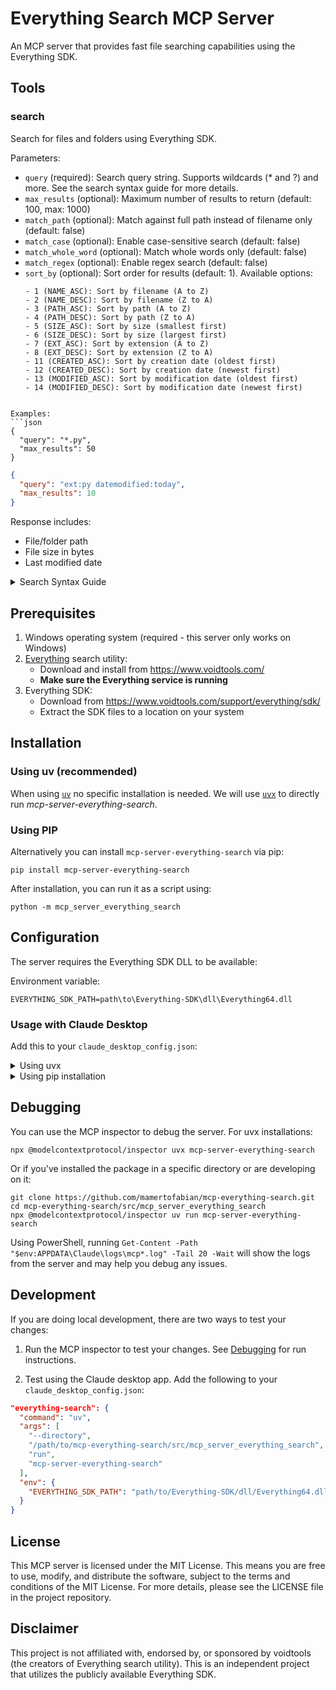 # Everything Search MCP Server

An MCP server that provides fast file searching capabilities using the Everything SDK.

## Tools

### search

Search for files and folders using Everything SDK.

Parameters:
- `query` (required): Search query string. Supports wildcards (* and ?) and more. See the search syntax guide for more details.
- `max_results` (optional): Maximum number of results to return (default: 100, max: 1000)
- `match_path` (optional): Match against full path instead of filename only (default: false)
- `match_case` (optional): Enable case-sensitive search (default: false)
- `match_whole_word` (optional): Match whole words only (default: false)
- `match_regex` (optional): Enable regex search (default: false)
- `sort_by` (optional): Sort order for results (default: 1). Available options:
  ```
  - 1 (NAME_ASC): Sort by filename (A to Z)
  - 2 (NAME_DESC): Sort by filename (Z to A)
  - 3 (PATH_ASC): Sort by path (A to Z)
  - 4 (PATH_DESC): Sort by path (Z to A)
  - 5 (SIZE_ASC): Sort by size (smallest first)
  - 6 (SIZE_DESC): Sort by size (largest first)
  - 7 (EXT_ASC): Sort by extension (A to Z)
  - 8 (EXT_DESC): Sort by extension (Z to A)
  - 11 (CREATED_ASC): Sort by creation date (oldest first)
  - 12 (CREATED_DESC): Sort by creation date (newest first)
  - 13 (MODIFIED_ASC): Sort by modification date (oldest first)
  - 14 (MODIFIED_DESC): Sort by modification date (newest first)
```

Examples:
```json
{
  "query": "*.py",
  "max_results": 50
}
```

```json
{
  "query": "ext:py datemodified:today",
  "max_results": 10
}
```

Response includes:
- File/folder path
- File size in bytes
- Last modified date

<details>
<summary>Search Syntax Guide</summary>

### Basic Operators
- `space`: AND operator
- `|`: OR operator
- `!`: NOT operator
- `< >`: Grouping
- `" "`: Search for an exact phrase

### Wildcards
- `*`: Matches zero or more characters
- `?`: Matches exactly one character

Note: Wildcards match the whole filename by default. Disable Match whole filename to match wildcards anywhere.

### Functions

#### Size and Count
- `size:<size>[kb|mb|gb]`: Search by file size
- `count:<max>`: Limit number of results
- `childcount:<count>`: Folders with specific number of children
- `childfilecount:<count>`: Folders with specific number of files
- `childfoldercount:<count>`: Folders with specific number of subfolders
- `len:<length>`: Match filename length

#### Dates
- `datemodified:<date>, dm:<date>`: Modified date
- `dateaccessed:<date>, da:<date>`: Access date
- `datecreated:<date>, dc:<date>`: Creation date
- `daterun:<date>, dr:<date>`: Last run date
- `recentchange:<date>, rc:<date>`: Recently changed date

Date formats: YYYY[-MM[-DD[Thh[:mm[:ss[.sss]]]]]] or today, yesterday, lastweek, etc.

#### File Attributes and Types
- `attrib:<attributes>, attributes:<attributes>`: Search by file attributes (A:Archive, H:Hidden, S:System, etc.)
- `type:<type>`: Search by file type
- `ext:<list>`: Search by semicolon-separated extensions

#### Path and Name
- `path:<path>`: Search in specific path
- `parent:<path>, infolder:<path>, nosubfolders:<path>`: Search in path excluding subfolders
- `startwith:<text>`: Files starting with text
- `endwith:<text>`: Files ending with text
- `child:<filename>`: Folders containing specific child
- `depth:<count>, parents:<count>`: Files at specific folder depth
- `root`: Files with no parent folder
- `shell:<name>`: Search in known shell folders

#### Duplicates and Lists
- `dupe, namepartdupe, attribdupe, dadupe, dcdupe, dmdupe, sizedupe`: Find duplicates
- `filelist:<list>`: Search pipe-separated (|) file list
- `filelistfilename:<filename>`: Search files from list file
- `frn:<frnlist>`: Search by File Reference Numbers
- `fsi:<index>`: Search by file system index
- `empty`: Find empty folders

### Function Syntax

- `function:value`: Equal to value
- `function:<=value`: Less than or equal
- `function:<value`: Less than
- `function:=value`: Equal to
- `function:>value`: Greater than
- `function:>=value`: Greater than or equal
- `function:start..end`: Range of values
- `function:start-end`: Range of values

### Modifiers

- `case:, nocase:: Enable/disable case sensitivity
- `file:, folder:: Match only files or folders
- `path:, nopath:: Match full path or filename only
- `regex:, noregex:: Enable/disable regex
- `wfn:, nowfn:: Match whole filename or anywhere
- `wholeword:, ww:: Match whole words only
- `wildcards:, nowildcards:: Enable/disable wildcards

### Examples

1. Find Python files modified today:
   `ext:py datemodified:today`

2. Find large video files:
   `ext:mp4|mkv|avi size:>1gb`

3. Find files in specific folder:
   `path:C:\Projects *.js`

</details>

## Prerequisites

1. Windows operating system (required - this server only works on Windows)
2. [Everything](https://www.voidtools.com/) search utility:
   - Download and install from https://www.voidtools.com/
   - **Make sure the Everything service is running**
3. Everything SDK:
   - Download from https://www.voidtools.com/support/everything/sdk/
   - Extract the SDK files to a location on your system

## Installation

### Using uv (recommended)

When using [`uv`](https://docs.astral.sh/uv/) no specific installation is needed. We will
use [`uvx`](https://docs.astral.sh/uv/guides/tools/) to directly run *mcp-server-everything-search*.

### Using PIP

Alternatively you can install `mcp-server-everything-search` via pip:

```
pip install mcp-server-everything-search
```

After installation, you can run it as a script using:

```
python -m mcp_server_everything_search
```

## Configuration

The server requires the Everything SDK DLL to be available:

Environment variable:
   ```
   EVERYTHING_SDK_PATH=path\to\Everything-SDK\dll\Everything64.dll
   ```

### Usage with Claude Desktop

Add this to your `claude_desktop_config.json`:

<details>
<summary>Using uvx</summary>

```json
"mcpServers": {
  "everything-search": {
    "command": "uvx",
    "args": ["mcp-server-everything-search"],
    "env": {
      "EVERYTHING_SDK_PATH": "path/to/Everything-SDK/dll/Everything64.dll"
    }
  }
}
```
</details>

<details>
<summary>Using pip installation</summary>

```json
"mcpServers": {
  "everything-search": {
    "command": "python",
    "args": ["-m", "mcp_server_everything_search"],
    "env": {
      "EVERYTHING_SDK_PATH": "path/to/Everything-SDK/dll/Everything64.dll"
    }
  }
}
```
</details>

## Debugging

You can use the MCP inspector to debug the server. For uvx installations:

```
npx @modelcontextprotocol/inspector uvx mcp-server-everything-search
```

Or if you've installed the package in a specific directory or are developing on it:

```
git clone https://github.com/mamertofabian/mcp-everything-search.git
cd mcp-everything-search/src/mcp_server_everything_search
npx @modelcontextprotocol/inspector uv run mcp-server-everything-search
```

Using PowerShell, running `Get-Content -Path "$env:APPDATA\Claude\logs\mcp*.log" -Tail 20 -Wait` will show the logs from the server and may help you debug any issues.

## Development

If you are doing local development, there are two ways to test your changes:

1. Run the MCP inspector to test your changes. See [Debugging](#debugging) for run instructions.

2. Test using the Claude desktop app. Add the following to your `claude_desktop_config.json`:

```json
"everything-search": {
  "command": "uv",
  "args": [
    "--directory",
    "/path/to/mcp-everything-search/src/mcp_server_everything_search",
    "run",
    "mcp-server-everything-search"
  ],
  "env": {
    "EVERYTHING_SDK_PATH": "path/to/Everything-SDK/dll/Everything64.dll"
  }
}
```

## License

This MCP server is licensed under the MIT License. This means you are free to use, modify, and distribute the software, subject to the terms and conditions of the MIT License. For more details, please see the LICENSE file in the project repository.

## Disclaimer

This project is not affiliated with, endorsed by, or sponsored by voidtools (the creators of Everything search utility). This is an independent project that utilizes the publicly available Everything SDK.
